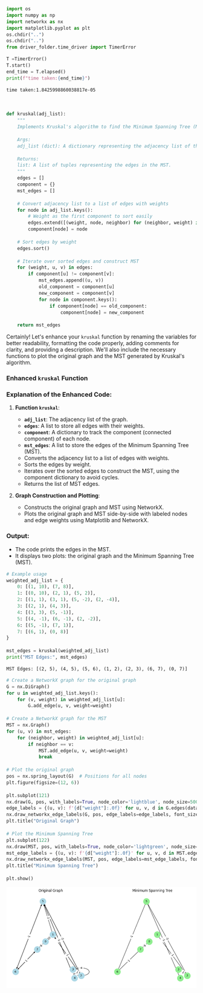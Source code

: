 ```python
import os 
import numpy as np 
import networkx as nx
import matplotlib.pyplot as plt
os.chdir("..")
os.chdir("..")
from driver_folder.time_driver import TimerError 
```


```python
T =TimerError()
T.start()
end_time = T.elapsed()
print(f"time taken:{end_time}")
```

    time taken:1.8425998860038817e-05



```python


def kruskal(adj_list):
    """
    Implements Kruskal's algorithm to find the Minimum Spanning Tree (MST) of a graph.
    
    Args:
    adj_list (dict): A dictionary representing the adjacency list of the graph.
    
    Returns:
    list: A list of tuples representing the edges in the MST.
    """
    edges = []
    component = {}
    mst_edges = []

    # Convert adjacency list to a list of edges with weights
    for node in adj_list.keys():
        # Weight as the first component to sort easily
        edges.extend([(weight, node, neighbor) for (neighbor, weight) in adj_list[node]])
        component[node] = node

    # Sort edges by weight
    edges.sort()

    # Iterate over sorted edges and construct MST
    for (weight, u, v) in edges:
        if component[u] != component[v]:
            mst_edges.append((u, v))
            old_component = component[u]
            new_component = component[v]
            for node in component.keys():
                if component[node] == old_component:
                    component[node] = new_component

    return mst_edges


```

Certainly! Let's enhance your `kruskal` function by renaming the variables for better readability, formatting the code properly, adding comments for clarity, and providing a description. We'll also include the necessary functions to plot the original graph and the MST generated by Kruskal's algorithm.

### Enhanced `kruskal` Function
### Explanation of the Enhanced Code:
1. **Function `kruskal`**:
    - **`adj_list`**: The adjacency list of the graph.
    - **`edges`**: A list to store all edges with their weights.
    - **`component`**: A dictionary to track the component (connected component) of each node.
    - **`mst_edges`**: A list to store the edges of the Minimum Spanning Tree (MST).
    - Converts the adjacency list to a list of edges with weights.
    - Sorts the edges by weight.
    - Iterates over the sorted edges to construct the MST, using the component dictionary to avoid cycles.
    - Returns the list of MST edges.

2. **Graph Construction and Plotting**:
    - Constructs the original graph and MST using NetworkX.
    - Plots the original graph and MST side-by-side with labeled nodes and edge weights using Matplotlib and NetworkX.

### Output:
- The code prints the edges in the MST.
- It displays two plots: the original graph and the Minimum Spanning Tree (MST).


```python
# Example usage
weighted_adj_list = {
    0: [(1, 10), (7, 8)],
    1: [(0, 10), (2, 1), (5, 2)],
    2: [(1, 1), (3, 1), (5, -2), (2, -4)],
    3: [(2, 1), (4, 3)],
    4: [(3, 3), (5, -1)],
    5: [(4, -1), (6, -1), (2, -2)],
    6: [(5, -1), (7, 1)],
    7: [(6, 1), (0, 8)]
}

mst_edges = kruskal(weighted_adj_list)
print("MST Edges:", mst_edges)
```

    MST Edges: [(2, 5), (4, 5), (5, 6), (1, 2), (2, 3), (6, 7), (0, 7)]



```python
# Create a NetworkX graph for the original graph
G = nx.DiGraph()
for u in weighted_adj_list.keys():
    for (v, weight) in weighted_adj_list[u]:
        G.add_edge(u, v, weight=weight)

# Create a NetworkX graph for the MST
MST = nx.Graph()
for (u, v) in mst_edges:
    for (neighbor, weight) in weighted_adj_list[u]:
        if neighbor == v:
            MST.add_edge(u, v, weight=weight)
            break

# Plot the original graph
pos = nx.spring_layout(G)  # Positions for all nodes
plt.figure(figsize=(12, 6))

plt.subplot(121)
nx.draw(G, pos, with_labels=True, node_color='lightblue', node_size=500, font_size=10, arrows=True)
edge_labels = {(u, v): f'{d["weight"]:.0f}' for u, v, d in G.edges(data=True)}
nx.draw_networkx_edge_labels(G, pos, edge_labels=edge_labels, font_size=10)
plt.title("Original Graph")

# Plot the Minimum Spanning Tree
plt.subplot(122)
nx.draw(MST, pos, with_labels=True, node_color='lightgreen', node_size=500, font_size=10)
mst_edge_labels = {(u, v): f'{d["weight"]:.0f}' for u, v, d in MST.edges(data=True)}
nx.draw_networkx_edge_labels(MST, pos, edge_labels=mst_edge_labels, font_size=10)
plt.title("Minimum Spanning Tree")

plt.show()
```


    
![png](kruskal_files/kruskal_5_0.png)
    



```python

```
